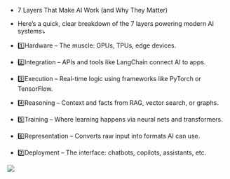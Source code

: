 * 7 Layers That Make AI Work (and Why They Matter)

* Here’s a quick, clear breakdown of the 7 layers powering modern AI systems⤵️ 
* 1️⃣Hardware – The muscle: GPUs, TPUs, edge devices.
* 2️⃣Integration – APIs and tools like LangChain connect AI to apps.
* 3️⃣Execution – Real-time logic using frameworks like PyTorch or TensorFlow.
* 4️⃣Reasoning – Context and facts from RAG, vector search, or graphs.
* 5️⃣Training – Where learning happens via neural nets and transformers.
* 6️⃣Representation – Converts raw input into formats AI can use.
* 7️⃣Deployment – The interface: chatbots, copilots, assistants, etc.

<img src="https://media.licdn.com/dms/image/v2/D4D10AQF-h0AOfmPvJA/image-shrink_800/B4DZavWEUnGwAc-/0/1746698521129?e=1747328400&v=beta&t=EtCvPQHccZoh95vOXmgjLnuxtoXAmKACC2exY5q1J4c"/>
